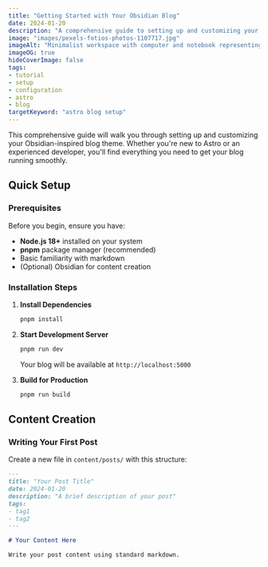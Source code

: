 ```yaml
---
title: "Getting Started with Your Obsidian Blog"
date: 2024-01-20
description: "A comprehensive guide to setting up and customizing your Obsidian-inspired blog theme. Learn about content creation, wikilinks, and advanced features."
image: "images/pexels-fotios-photos-1107717.jpg"
imageAlt: "Minimalist workspace with computer and notebook representing digital writing"
imageOG: true
hideCoverImage: false
tags:
- tutorial
- setup
- configuration
- astro
- blog
targetKeyword: "astro blog setup"
---
```

This comprehensive guide will walk you through setting up and customizing your Obsidian-inspired blog theme. Whether you're new to Astro or an experienced developer, you'll find everything you need to get your blog running smoothly.

## Quick Setup

### Prerequisites

Before you begin, ensure you have:

- **Node.js 18+** installed on your system
- **pnpm** package manager (recommended)
- Basic familiarity with markdown
- (Optional) Obsidian for content creation

### Installation Steps

1. **Install Dependencies**
   ```bash
   pnpm install
   ```

2. **Start Development Server**
   ```bash
   pnpm run dev
   ```
   Your blog will be available at `http://localhost:5000`

3. **Build for Production**
   ```bash
   pnpm run build
   ```

## Content Creation

### Writing Your First Post

Create a new file in `content/posts/` with this structure:

```markdown
---
title: "Your Post Title"
date: 2024-01-20
description: "A brief description of your post"
tags:
- tag1
- tag2
---

# Your Content Here

Write your post content using standard markdown.
